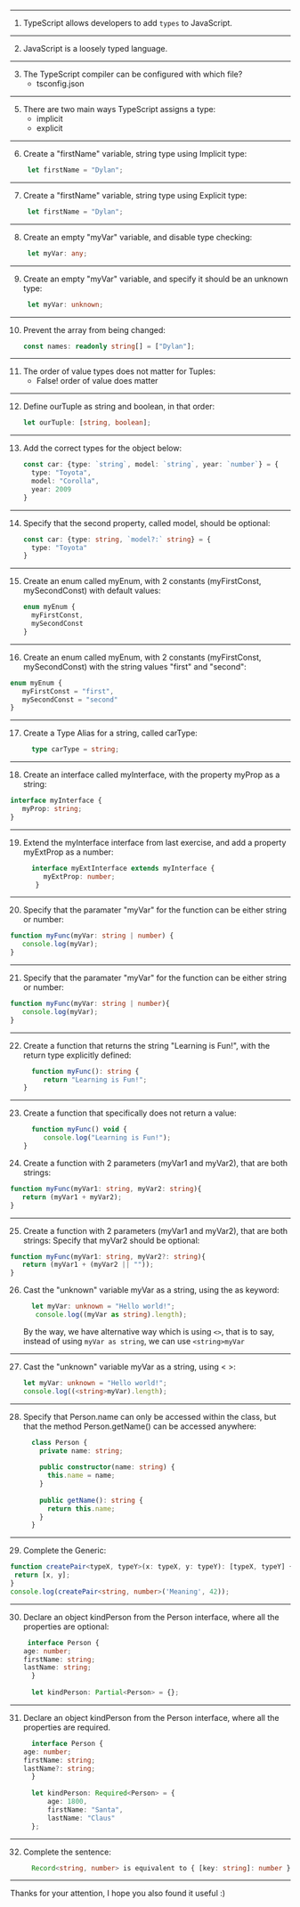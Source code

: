 - - - - - 

1) TypeScript allows developers to add `types` to JavaScript.

- - - - - 

2) JavaScript is a loosely typed language.

- - - - - 

3) The TypeScript compiler can be configured with which file?
   - tsconfig.json

- - - - - 

5) There are two main ways TypeScript assigns a type:
   - implicit
   - explicit

- - - - - 

6) Create a "firstName" variable, string type using Implicit type:
   ```ts
    let firstName = "Dylan";
   ```

- - - - - 

7) Create a "firstName" variable, string type using Explicit type:
   ```ts
    let firstName = "Dylan";
   ```

- - - - - 

8) Create an empty "myVar" variable, and disable type checking:
   ```ts
    let myVar: any;
   ```

- - - - - 

9) Create an empty "myVar" variable, and specify it should be an unknown type:
    ```ts
     let myVar: unknown; 
    ```

- - - - - 

10) Prevent the array from being changed:
    ```ts
    const names: readonly string[] = ["Dylan"];
    ```

- - - - - 

11) The order of value types does not matter for Tuples:
    - False! order of value does matter

- - - - - 

12) Define ourTuple as string and boolean, in that order:
    ```ts
    let ourTuple: [string, boolean];
    ```
- - - - - 

13) Add the correct types for the object below:
    ```ts
    const car: {type: `string`, model: `string`, year: `number`} = {
      type: "Toyota",
      model: "Corolla",
      year: 2009
    }
    ```

- - - - - 

14) Specify that the second property, called model, should be optional:
    ```ts
    const car: {type: string, `model?:` string} = {
      type: "Toyota"  
    }
    
- - - - - 

15) Create an enum called myEnum, with 2 constants (myFirstConst, mySecondConst) with default values:
    ```ts
    enum myEnum {
      myFirstConst, 
      mySecondConst
    }
    ```

- - - - - 

16) Create an enum called myEnum, with 2 constants (myFirstConst, mySecondConst) with the string values "first" and "second":
   ```ts
   enum myEnum {
      myFirstConst = "first",
      mySecondConst = "second"
   }
   ```

- - - - - 

17) Create a Type Alias for a string, called carType:
    ```ts
      type carType = string;
    ```
- - - - - 

18) Create an interface called myInterface, with the property myProp as a string:
   ```ts
   interface myInterface {
      myProp: string;   
   }
   ```

- - - - - 

19) Extend the myInterface interface from last exercise, and add a property myExtProp as a number:
    ```ts
      interface myExtInterface extends myInterface {
         myExtProp: number;
       }
    ```
    
- - - - - 

20) Specify that the paramater "myVar" for the function can be either string or number:
   ```ts
   function myFunc(myVar: string | number) {
      console.log(myVar);
   }
   ```

- - - - - 

21) Specify that the paramater "myVar" for the function can be either string or number:
   ```ts
   function myFunc(myVar: string | number){
      console.log(myVar);
   }
   ```

- - - - - 

22) Create a function that returns the string "Learning is Fun!", with the return type explicitly defined:
    ```ts
      function myFunc(): string {
         return "Learning is Fun!";      
    }
    ```

- - - - - 

23) Create a function that specifically does not return a value:
    ```ts
      function myFunc() void {
         console.log("Learning is Fun!");
    }
    ```

24) Create a function with 2 parameters (myVar1 and myVar2), that are both strings:
   ```ts
   function myFunc(myVar1: string, myVar2: string){
      return (myVar1 + myVar2);
   }
   ```

- - - - - 

25) Create a function with 2 parameters (myVar1 and myVar2), that are both strings:
    Specify that myVar2 should be optional:
   ```ts
   function myFunc(myVar1: string, myVar2?: string){
      return (myVar1 + (myVar2 || ""));
   }
   ```

26) Cast the "unknown" variable myVar as a string, using the as keyword:
    ```ts
      let myVar: unknown = "Hello world!";
       console.log((myVar as string).length);
    ```

    By the way, we have alternative way which is using `<>`, that is to say, instead of using `myVar as string`, we can use `<string>myVar`

- - - - - 

27) Cast the "unknown" variable myVar as a string, using < >:
    ```ts
    let myVar: unknown = "Hello world!";
    console.log((<string>myVar).length);
    ```

- - - - - 

28) Specify that Person.name can only be accessed within the class, but that the method Person.getName() can be accessed anywhere:
    ```ts
      class Person {
        private name: string;
      
        public constructor(name: string) {
          this.name = name;
        }
      
        public getName(): string {
          return this.name;
        }
      }

    ```

- - - - - 

29) Complete the Generic:
   ```ts
   function createPair<typeX, typeY>(x: typeX, y: typeY): [typeX, typeY] {
    return [x, y];
   }
   console.log(createPair<string, number>('Meaning', 42));
   ```

- - - - - 

30) Declare an object kindPerson from the Person interface, where all the properties are optional:
    ```ts
     interface Person {
    age: number;
    firstName: string;
    lastName: string;
      }
                  
      let kindPerson: Partial<Person> = {}; 
    ```

- - - - - 

31) Declare an object kindPerson from the Person interface, where all the properties are required.
    ```ts
      interface Person {
    age: number;
    firstName: string;
    lastName?: string;
      }
                  
      let kindPerson: Required<Person> = {
          age: 1800,
          firstName: "Santa",
          lastName: "Claus"
      };
    ```

- - - - - 

32) Complete the sentence:
    ```ts
      Record<string, number> is equivalent to { [key: string]: number }
    ```

- - - - - 

Thanks for your attention, I hope you also found it useful :)
